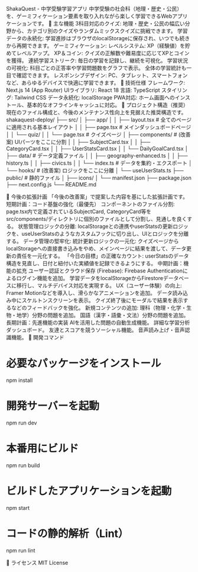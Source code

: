 ShakaQuest - 中学受験学習アプリ
中学受験の社会科（地理・歴史・公民）を、ゲーミフィケーション要素を取り入れながら楽しく学習できるWebアプリケーションです。
🌟 主な機能
3科目対応のクイズ: 地理・歴史・公民の幅広い分野から、カテゴリ別のクイズやランダムミックスクイズに挑戦できます。
学習データの永続化: 学習進捗はブラウザのlocalStorageに保存され、いつでも続きから再開できます。
ゲーミフィケーション:
レベルシステム: XP（経験値）を貯めてレベルアップ。
XP＆コイン: クイズの正解数や難易度に応じてXPとコインを獲得。
連続学習ストリーク: 毎日の学習を記録し、継続を可視化。
学習状況の可視化:
科目ごとの正答率や学習問題数をグラフで表示。
全体の学習統計も一目で確認できます。
レスポンシブデザイン: PC、タブレット、スマートフォンなど、あらゆるデバイスで快適に学習できます。
🚀 技術仕様
フレームワーク: Next.js 14 (App Router)
UIライブラリ: React 18
言語: TypeScript
スタイリング: Tailwind CSS
データ永続化: localStorage
PWA対応: ホーム画面へのインストール、基本的なオフラインキャッシュに対応。
📁 プロジェクト構造（推奨）
現在のファイル構成と、今後のメンテナンス性向上を見据えた推奨構造です。
shakaquest-deploy/
├── src/
│   ├── app/
│   │   ├── layout.tsx         # 全てのページに適用される基本レイアウト
│   │   ├── page.tsx           # メインダッシュボードページ
│   │   └── quiz/
│   │       └── page.tsx       # クイズページ
│   ├── components/            # (改善案) UIパーツをここに分割
│   │   ├── SubjectCard.tsx
│   │   ├── CategoryCard.tsx
│   │   ├── UserStatsCard.tsx
│   │   └── DailyGoalCard.tsx
│   ├── data/                  # データ定義ファイル
│   │   ├── geography-enhanced.ts
│   │   ├── history.ts
│   │   ├── civics.ts
│   │   └── index.ts           # データを集約・エクスポート
│   └── hooks/                 # (改善案) ロジックをここに分離
│       └── useUserStats.ts
├── public/                    # 静的ファイル
│   ├── icons/
│   └── manifest.json
├── package.json
├── next.config.js
└── README.md


🎯 今後の拡張計画
「今後の改善案」で提案した内容を基にした拡張計画です。
短期計画：コード基盤の強化（最優先）
コンポーネントのファイル分割: page.tsx内で定義されているSubjectCard, CategoryCard等をsrc/components/ディレクトリに個別のファイルとして分割し、見通しを良くする。
状態管理ロジックの分離: localStorageとの連携やuserStatsの更新ロジックを、useUserStatsのようなカスタムフックに切り出し、UIとロジックを分離する。
データ管理の堅牢化:
統計更新ロジックの一元化: クイズページからlocalStorageへの直接書き込みをやめ、メインページに結果を渡して、データ更新の責任を一元化する。
「今日の目標」の正確なカウント: userStatsのデータ構造を見直し、日付と紐付いた実績値を記録できるようにする。
中期計画：機能の拡充
ユーザー認証とクラウド保存 (Firebase):
Firebase Authenticationによるログイン機能を追加。
学習データをlocalStorageからFirestoreデータベースに移行し、マルチデバイス対応を実現する。
UX（ユーザー体験）の向上:
Framer Motionなどを導入し、滑らかなアニメーションを追加。
データ読み込み中にスケルトンスクリーンを表示。
クイズ終了後にモーダルで結果を表示するなどのフィードバックを強化。
新規コンテンツの追加:
理科（物理・化学・生物・地学）分野の問題を追加。
国語（漢字・語彙・文法）分野の問題を追加。
長期計画：先進機能の実装
AIを活用した問題の自動生成機能。
詳細な学習分析ダッシュボード。
友達とスコアを競うソーシャル機能。
音声読み上げ・音声認識機能。
🔧 開発コマンド
# 必要なパッケージをインストール
npm install

# 開発サーバーを起動
npm run dev

# 本番用にビルド
npm run build

# ビルドしたアプリケーションを起動
npm start

# コードの静的解析（Lint）
npm run lint


📄 ライセンス
MIT License
